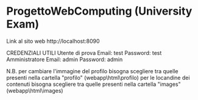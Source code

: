# ProgettoWebComputing (University Exam)
Link al sito web
   http://localhost:8090

CREDENZIALI UTILI
Utente di prova
   Email: test
   Password: test
Amministratore
   Email: admin
   Password: admin

N.B. per cambiare l'immagine del profilo bisogna scegliere tra quelle presenti nella cartella "profilo" (webapp\html\profilo)
     per le locandine dei contenuti bisogna scegliere tra quelle presenti nella cartella "images" (webapp\html\images)
